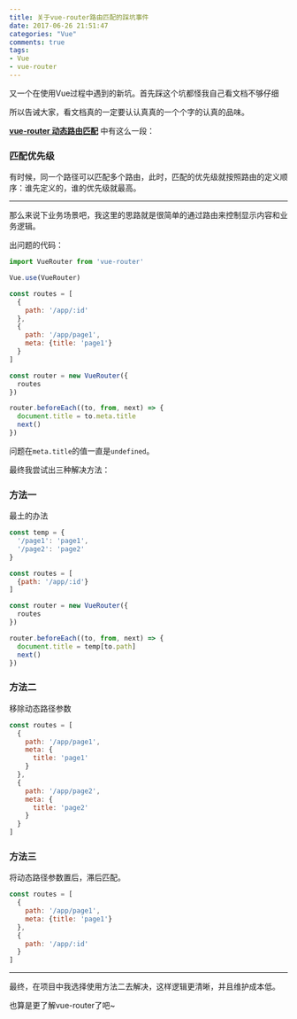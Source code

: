 ```yaml
---
title: 关于vue-router路由匹配的踩坑事件
date: 2017-06-26 21:51:47
categories: "Vue"
comments: true
tags:
- Vue
- vue-router
---
```


<!-- no node -->

<!-- more -->

又一个在使用Vue过程中遇到的新坑。首先踩这个坑都怪我自己看文档不够仔细

所以告诫大家，看文档真的一定要认认真真的一个个字的认真的品味。

**[vue-router 动态路由匹配](https://github.com/vuejs/vue-router/blob/dev/docs/zh-cn/essentials/dynamic-matching.md#匹配优先级)** 中有这么一段：

### 匹配优先级

有时候，同一个路径可以匹配多个路由，此时，匹配的优先级就按照路由的定义顺序：谁先定义的，谁的优先级就最高。

---

那么来说下业务场景吧，我这里的思路就是很简单的通过路由来控制显示内容和业务逻辑。

出问题的代码：

```javascript
import VueRouter from 'vue-router'

Vue.use(VueRouter)

const routes = [
  {
    path: '/app/:id'
  },
  {
    path: '/app/page1',
    meta: {title: 'page1'}
  }
]

const router = new VueRouter({
  routes
})

router.beforeEach((to, from, next) => {
  document.title = to.meta.title
  next()
})
```

问题在`meta.title`的值一直是`undefined`。

最终我尝试出三种解决方法：

### 方法一

最土的办法

```javascript
const temp = {
  '/page1': 'page1',
  '/page2': 'page2'
}

const routes = [
  {path: '/app/:id'}
]

const router = new VueRouter({
  routes
})

router.beforeEach((to, from, next) => {
  document.title = temp[to.path]
  next()
})

```

### 方法二

移除动态路径参数

```javascript
const routes = [
  {
    path: '/app/page1',
    meta: {
      title: 'page1'
    }
  },
  {
    path: '/app/page2',
    meta: {
      title: 'page2'
    }
  }
]
```

### 方法三

将动态路径参数置后，滞后匹配。

```javascript
const routes = [
  {
    path: '/app/page1',
    meta: {title: 'page1'}
  },
  {
    path: '/app/:id'
  }
]
```

---

最终，在项目中我选择使用方法二去解决，这样逻辑更清晰，并且维护成本低。

也算是更了解vue-router了吧~